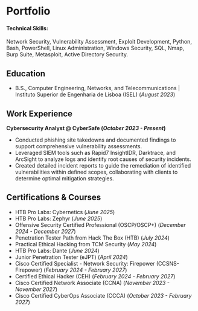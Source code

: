 # Portfolio

#### Technical Skills: 
Network Security, Vulnerability Assessment, Exploit Development, Python, Bash, PowerShell, Linux Administration, Windows Security, SQL, Nmap, Burp Suite, Metasploit, Active Directory Security.

## Education		        		
- B.S., Computer Engineering, Networks, and Telecommunications | Instituto Superior de Engenharia de Lisboa (ISEL) (_August 2023_)

## Work Experience
**Cybersecurity Analyst @ CyberSafe (_October 2023 - Present_)**
- Conducted phishing site takedowns and documented findings to support comprehensive vulnerability assessments.
- Leveraged SIEM tools such as Rapid7 InsightIDR, Darktrace, and ArcSight to analyze logs and identify root causes of security incidents.
- Created detailed incident reports to guide the remediation of identified vulnerabilities within defined scopes, collaborating with clients to determine optimal mitigation strategies.

## Certifications & Courses
- HTB Pro Labs: Cybernetics (_June 2025_)
- HTB Pro Labs: Zephyr (_June 2025_)
- Offensive Security Certified Professional (OSCP/OSCP+) (_December 2024 - December 2027_)
- Penetration Tester Path from Hack The Box (HTB) (_July 2024_)
- Practical Ethical Hacking from TCM Security (_May 2024_)
- HTB Pro Labs: Dante (_June 2024_)
- Junior Penetration Tester (eJPT) (_April 2024_)
- Cisco Certified Specialist - Network Security: Firepower (CCSNS-Firepower) (_February 2024 - February 2027_)
- Certified Ethical Hacker (CEH) (_February 2024 - February 2027_)
- Cisco Certified Network Associate (CCNA) (_November 2023 - November 2027_)
- Cisco Certified CyberOps Associate (CCCA) (_October 2023 - February 2027_)
